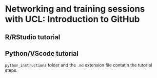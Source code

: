 # Networking and training sessions with UCL: Introduction to GitHub
## R/RStudio tutorial

## Python/VScode tutorial
`python_instructions` folder and the `.md` extension file contatin the tutorial steps.